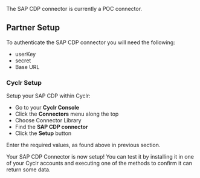 
The SAP CDP connector is currently a POC connector.

## Partner Setup

To authenticate the SAP CDP connector you will need the following:

- userKey
- secret
- Base URL


### Cyclr Setup

Setup your SAP CDP within Cyclr:

- Go to your **Cyclr Console**
- Click the **Connectors** menu along the top
- Choose Connector Library
- Find the **SAP CDP connector**
- Click the **Setup** button

Enter the required values, as found above in previous section.

Your SAP CDP Connector is now setup! You can test it by installing it in one of your Cyclr accounts and executing one of the methods to confirm it can return some data.
